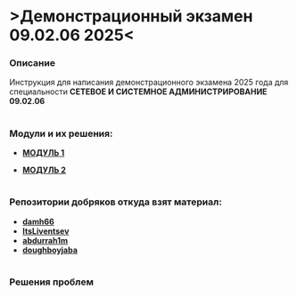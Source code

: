 # >Демонстрационный экзамен 09.02.06 2025< #




### Описание ###

Инструкция для написания демонстрационного экзамена 2025 года для специальности **СЕТЕВОЕ И СИСТЕМНОЕ АДМИНИСТРИРОВАНИЕ 09.02.06**


#


### Модули и их решения: 

+ **[МОДУЛЬ 1](https://github.com/Flicks1383/Demo09.02.06_2025/tree/main/module1)**

+ **[МОДУЛЬ 2](https://github.com/Flicks1383/Demo09.02.06_2025/tree/main/module2)**


#



### Репозитории добряков откуда взят материал:
+ **[damh66](https://github.com/damh66/demo2025)**
+ **[ItsLiventsev](https://github.com/ItsLiventsev/NetSys_Demo_2025?tab=readme-ov-file)**
+ **[abdurrah1m](https://github.com/abdurrah1m/DEMO2025/blob/main/README.md)**
+ **[doughboyjaba](https://github.com/doughboyjaba/demo25)**

#



### Решения проблем
